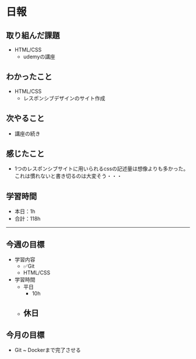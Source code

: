 # 日報

## 取り組んだ課題  

- HTML/CSS
  - udemyの講座

## わかったこと

- HTML/CSS
  - レスポンシブデザインのサイト作成

## 次やること

- 講座の続き

## 感じたこと

- 1つのレスポンシブサイトに用いられるcssの記述量は想像よりも多かった。これは慣れないと書き切るのは大変そう・・・

## 学習時間

- 本日：1h
- 合計：118h

---

## 今週の目標

- 学習内容
	- ✅Git
	- HTML/CSS
- 学習時間
	- 平日
		- 10h
	- 休日
		- 

## 今月の目標

- Git ~ Dockerまで完了させる
